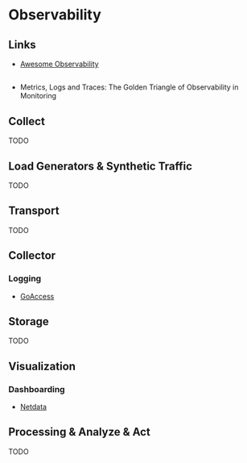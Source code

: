 # Observability

## Links

- [Awesome Observability](https://github.com/adriannovegil/awesome-observability)

##

- Metrics, Logs and Traces: The Golden Triangle of Observability in Monitoring

## Collect

TODO

<!-- ### Metrics

### Tracing

### Logging

### Events -->

## Load Generators & Synthetic Traffic

TODO

## Transport

TODO

## Collector

### Logging

- [GoAccess](/goaccess.md)

## Storage

TODO

## Visualization

### Dashboarding

- [Netdata](/netdata.md)

## Processing & Analyze & Act

TODO
